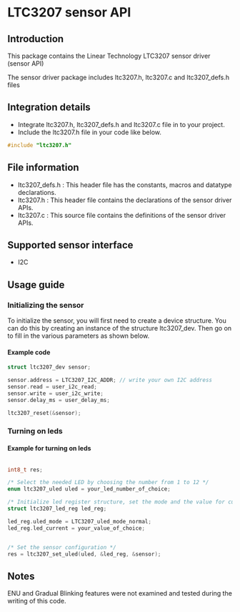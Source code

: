 # LTC3207 sensor API
## Introduction
This package contains the Linear Technology LTC3207 sensor driver (sensor API)

The sensor driver package includes ltc3207.h, ltc3207.c and ltc3207_defs.h files


## Integration details
* Integrate ltc3207.h, ltc3207_defs.h and ltc3207.c file in to your project.
* Include the ltc3207.h file in your code like below.
``` c
#include "ltc3207.h"
```

## File information
* ltc3207_defs.h : This header file has the constants, macros and datatype declarations.
* ltc3207.h : This header file contains the declarations of the sensor driver APIs.
* ltc3207.c : This source file contains the definitions of the sensor driver APIs.

## Supported sensor interface
* I2C

## Usage guide
### Initializing the sensor
To initialize the sensor, you will first need to create a device structure. You 
can do this by creating an instance of the structure ltc3207_dev. Then go on to 
fill in the various parameters as shown below.


#### Example code
``` c
struct ltc3207_dev sensor;

sensor.address = LTC3207_I2C_ADDR; // write your own I2C address
sensor.read = user_i2c_read;
sensor.write = user_i2c_write;
sensor.delay_ms = user_delay_ms;

ltc3207_reset(&sensor);

```

### Turning on leds
#### Example for turning on leds
``` c

int8_t res;

/* Select the needed LED by choosing the number from 1 to 12 */
enum ltc3207_uled uled = your_led_number_of_choice;

/* Initialize led register structure, set the mode and the value for current going through the led */
struct ltc3207_led_reg led_reg;

led_reg.uled_mode = LTC3207_uled_mode_normal;
led_reg.led_current = your_value_of_choice;


/* Set the sensor configuration */
res = ltc3207_set_uled(uled, &led_reg, &sensor);
```

## Notes

ENU and Gradual Blinking features were not examined and tested during the writing of this code.
